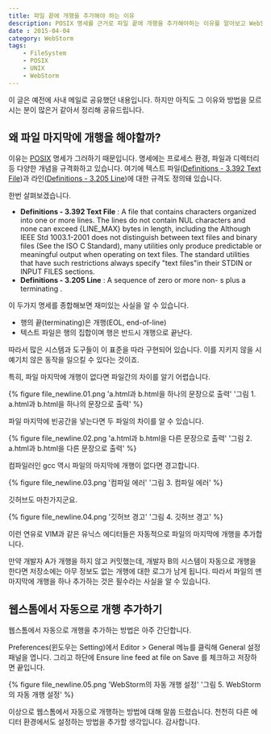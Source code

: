 ```yaml
---
title: 파일 끝에 개행을 추가해야 하는 이유
description: POSIX 명세를 근거로 파일 끝에 개행을 추가해야하는 이유를 알아보고 WebStorm IDE에서 자동으로 개행을 추가하는 방법을 소개합니다.
date : 2015-04-04
category: WebStorm
tags:
    - FileSystem
    - POSIX
    - UNIX
    - WebStorm
---
```


이 글은 예전에 사내 메일로 공유했던 내용입니다. 하지만 아직도 그 이유와 방법을 모르시는 분이 많은거 같아서 정리해 공유드립니다.

## 왜 파일 마지막에 개행을 해야할까?

이유는 [POSIX](http://ko.wikipedia.org/wiki/POSIX) 명세가 그러하기 때문입니다. 명세에는 프로세스 환경, 파일과 디렉터리 등 다양한 개념을 규격화하고 있습니다.
여기에 텍스트 파일([Definitions - 3.392 Text File](http://pubs.opengroup.org/onlinepubs/000095399/basedefs/xbd_chap03.html#tag_03_392))과 라인([Definitions - 3.205 Line](http://pubs.opengroup.org/onlinepubs/000095399/basedefs/xbd_chap03.html#tag_03_205))에 대한 규격도 정의돼 있습니다.

한번 살펴보겠습니다.

* **Definitions - 3.392 Text File** : A file that contains characters organized into one or more lines. The lines do not contain NUL characters and none can exceed {LINE_MAX} bytes in length, including the <newline> Although IEEE Std 1003.1-2001 does not distinguish between text files and binary files (See the ISO C Standard), many utilities only produce predictable or meaningful output when operating on text files. The standard utilities that have such restrictions always specify "text files"in their STDIN or INPUT FILES sections.
* **Definitions - 3.205 Line** : A sequence of zero or more non- <newline> s plus a terminating <newline>.

이 두가지 명세를 종합해보면 재미있는 사실을 알 수 있습니다.

* 행의 끝(terminating)은 개행(EOL, end-of-line)
* 텍스트 파일은 행의 집합이며 행은 반드시 개행으로 끝난다.

따라서 많은 시스템과 도구들이 이 표준을 따라 구현되어 있습니다.
이를 지키지 않을 시 예기치 않은 동작을 일으킬 수 있다는 것이죠.

특히, 파일 마지막에 개행이 없다면 파일간의 차이를 알기 어렵습니다.

{% figure file_newline.01.png 'a.html과 b.html을 하나의 문장으로 출력' '그림 1. a.html과 b.html을 하나의 문장으로 출력' %}

파일 마지막에 빈공간을 넣는다면 두 파일의 차이를 알 수 있습니다.

{% figure file_newline.02.png 'a.html과 b.html을 다른 문장으로 출력' '그림 2. a.html과 b.html을 다른 문장으로 출력' %}

컴파일러인 gcc 역시 파일의 마지막에 개행이 없다면 경고합니다.

{% figure file_newline.03.png '컴파일 에러' '그림 3. 컴파일 에러' %}

깃허브도 마찬가지군요.

{% figure file_newline.04.png '깃허브 경고' '그림 4. 깃허브 경고' %}

이런 연유로 VIM과 같은 유닉스 에디터들은 자동적으로 파일의 마지막에 개행을 추가합니다.

만약 개발자 A가 개행을 하지 않고 커밋했는데, 개발자 B의 시스템이 자동으로 개행을 한다면 저장소에는 아무 정보도 없는 개행에 대한 로그가 남게 됩니다. 따라서 파일의 맨 마지막에 개행을 하나 추가하는 것은 필수라는 사실을 알 수 있습니다.

## 웹스톰에서 자동으로 개행 추가하기 

웹스톰에서 자동으로 개행을 추가하는 방법은 아주 간단합니다.

Preferences(윈도우는 Setting)에서 Editor > General 메뉴를 클릭해 General 설정 패널을 엽니다. 그리고 하단에 Ensure line feed at file on Save 를 체크하고 저장하면 끝입니다.

{% figure file_newline.05.png 'WebStorm의 자동 개행 설정' '그림 5. WebStorm의 자동 개행 설정' %}

이상으로 웹스톰에서 자동으로 개행하는 방법에 대해 말씀 드렸습니다. 천천히 다른 에디터 환경에서도 설정하는 방법을 추가할 생각입니다. 감사합니다. 
